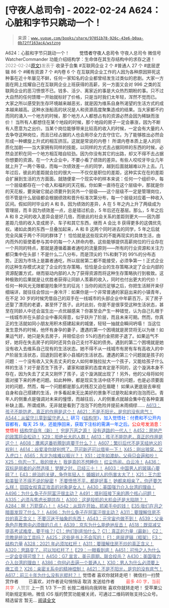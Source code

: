 # [守夜人总司令] - 2022-02-24 A624：心脏和字节只跳动一个！

> 来源：[`www.yuque.com/books/share/97051b78-926c-43e6-b0aa-0b72ff163ac4/wstzng`](https://www.yuque.com/books/share/97051b78-926c-43e6-b0aa-0b72ff163ac4/wstzng)

<ne-p id="520f42f3293818f927861ebbd5b15da4_p_0" data-lake-id="520f42f3293818f927861ebbd5b15da4_p_0"><ne-text id="u5b2321ce" style="color: rgb(51, 51, 51);">A624：心脏和字节只跳动一个！</ne-text></ne-p> <ne-p id="7d8701511c595caae20bd2813b408feb" data-lake-id="7d8701511c595caae20bd2813b408feb"><ne-text id="uf6087d41" ne-fontsize="12" style="color: rgb(255, 255, 255);">原创</ne-text><ne-text id="u8583f292" ne-fontsize="14">觉悟者</ne-text><ne-text id="u8d854acf" ne-fontsize="14">守夜人总司令</ne-text></ne-p> <ne-p id="b12304aeb3bf0cde9747070806ac965f" data-lake-id="b12304aeb3bf0cde9747070806ac965f"><ne-text id="u0d97717c" ne-fontsize="14" ne-bold="true" style="color: rgb(51, 51, 51);">守夜人总司令</ne-text></ne-p> <ne-p id="b1c81b8b8378c2eabd899b77872c02c7" data-lake-id="b1c81b8b8378c2eabd899b77872c02c7"><ne-text id="ub4cbe08f" ne-fontsize="14" style="color: rgb(51, 51, 51);">微信号</ne-text><ne-text id="u04f4bf32" ne-fontsize="14" style="color: rgb(51, 51, 51);">WatcherCommander</ne-text></ne-p> <ne-p id="011e86d3ea367b9d955413626656fd3d" data-lake-id="011e86d3ea367b9d955413626656fd3d"><ne-text id="u88f2101a" ne-fontsize="14" style="color: rgb(51, 51, 51);">功能介绍</ne-text><ne-text id="u07cafeec" ne-fontsize="14" style="color: rgb(51, 51, 51);">结构学：生命体在其生存结构中的求存之道！</ne-text></ne-p> <ne-p id="cae84e24e7868f0be78762943cdf2075" data-lake-id="cae84e24e7868f0be78762943cdf2075"><ne-text id="u63a7bd61" style="color: rgb(140, 140, 140);">2022-02-24</ne-text>[<ne-text id="u7ea9f713" ne-fontsize="14">原文</ne-text>](https://mp.weixin.qq.com/s?__biz=MzAxNDk1NjI2Mw==&mid=2247487964&idx=1&sn=11adb8eb8d05b27c249909701e8e4c5b&chksm=9b8a3254acfdbb42c21e0fe54dff23c6aa198d5b559be6f6c8a9e10329de4108434e03c2893b#rd))<ne-text id="udbc7d761" ne-fontsize="14" style="color: rgb(140, 140, 140);">发表于</ne-text></ne-p> <ne-p id="bbd77b3492ca9dcad29b29c7474ff6d6" data-lake-id="bbd77b3492ca9dcad29b29c7474ff6d6"><ne-text id="ua3b5d25d" style="color: rgb(51, 51, 51);">收录于合集</ne-text></ne-p> <ne-p id="9f8a1e663f388811b05784cd8367f823" data-lake-id="9f8a1e663f388811b05784cd8367f823"><ne-text id="u3f0f7550" style="color: rgb(51, 51, 51);">#互联网企业 2 个</ne-text></ne-p> <ne-p id="2f8f31a6eece766d6ae4673f824c30c3" data-lake-id="2f8f31a6eece766d6ae4673f824c30c3"><ne-text id="u10ac52b4" style="color: rgb(51, 51, 51);">#普通人 27 个</ne-text></ne-p> <ne-p id="85b99b1ee047064a5d840b891c38b601" data-lake-id="85b99b1ee047064a5d840b891c38b601"><ne-text id="ucfefa549" style="color: rgb(51, 51, 51);">#底层逻辑 86 个</ne-text></ne-p> <ne-p id="1430a686513c2d3f7cf7a9666d8d98de" data-lake-id="1430a686513c2d3f7cf7a9666d8d98de"><ne-text id="ub5822bc3" style="color: rgb(51, 51, 51);">#稀有资源 7 个</ne-text></ne-p> <ne-p id="5867a7caf9a2d4d69793dede630aa9c3" data-lake-id="5867a7caf9a2d4d69793dede630aa9c3"><ne-text id="u3c21f6e3" style="color: rgb(51, 51, 51);">#内卷 6 个</ne-text></ne-p> <ne-p id="4dd9cd2e8a4a9d9ec47653c4b7a632b0" data-lake-id="4dd9cd2e8a4a9d9ec47653c4b7a632b0"><ne-text id="u0dfc2cde" style="color: rgb(51, 51, 51);">在互联网企业工作的人因为各种原因猝死这种事在近十年屡见不鲜，任何一家知名的企业都曾经发生过类似的悲剧。大家一方面在网上炫耀自己在互联网企业上班获得的高薪，另一方面又会对 996 之类的互联网企业的恶习愤恨不已。钱多、活少、离家近的事是大众热烈期盼的事。只不过大自然的任何馈赠一开始就标好了价格，只是当时我们太年轻，浑然不觉而已。</ne-text></ne-p> <ne-p id="29c11a774e190a01065a629a2dea5ba5" data-lake-id="29c11a774e190a01065a629a2dea5ba5"><ne-text id="ua60ab741" style="color: rgb(51, 51, 51);">大家之所以感受到生存环境越来越恶劣，就是因为维系自身所渴望的生活方式的成本越来越高。这种水涨船高的状况是人和资源高度聚集造成的结果。当大家都不约而同的涌入一个地方的时候，那个地方人人都想占有的资源必然会因为稀缺而涨价！</ne-text></ne-p> <ne-p id="50ef10dba2c6bf19b1412815d2b0b2c7" data-lake-id="50ef10dba2c6bf19b1412815d2b0b2c7"><ne-text id="u469597b3" style="color: rgb(51, 51, 51);">当所有人都想住在某个地段的时候，那个地段的房子一定会暴涨，因为不断有人愿意为之出价。当某个岗位能够带来比较高的收入的时候，一定会有大量的人去争夺这种岗位，而且已经占据的人也会用尽全力去守住它。为了能够胜出必然会形成一种螺旋上升式的相互挤压。这就是常说的内卷！</ne-text></ne-p> <ne-p id="a3b5b2f16e9cefdb5ce080a933b799a1" data-lake-id="a3b5b2f16e9cefdb5ce080a933b799a1"><ne-text id="u44ed2af4" style="color: rgb(51, 51, 51);">所谓内卷本质上是人的同质化加剧——当大家拥有同样的技能，以同样的方式去占据同样的东西的时候，必然会淤积在同一个地方相互暗自较劲。因为你没有其它的出路，却又不得不去占据你想要的资源。在一个大企业中，不要小看了绩效的差异。有些人咬咬牙毕业几年就上升了一两个等级，而每一次绩效差一点的同学，越到后面就越难以升上去。几年过后，彼此的差距就会拉的很大——不仅仅是职位的差距，这种实实在在的差距会扩展到生活的方方面面。就随便拿一个现实中的样本来说：任何一个组织中，每一个层级都存在一个收入和福利的天花板。你如果一直待在这个层级中，那就是你的天花板，要突破它就必须要升到另外一个层级——这个层级不一定是管理岗位，但不管是什么层级都会根据绩效和晋升标准次第分布，每一个层级对应着一种收入区间。假如同时毕业的 A 和 B，因为绩效的差异，A 在 5 年之内上升了两级成为管理层，而 B 因为绩效差一点，总是错过机会，5 年后还在基层。那么，5 年之后 A 和 B 之间的收入差异会是好几倍，而彼此的社会关系的差距则更大——因为那差距几倍的收入变成房子、车子和其它东西，继而 A 会比 B 获得更多的这偶优先权。诸如此类的东西一旦叠加起来，A 和 B 这两个同时进去的同学，5 年之后就完全风属于两个不同的群体了！</ne-text></ne-p> <ne-p id="3ea11a9afcd063c62e07b2f8891ffad6" data-lake-id="3ea11a9afcd063c62e07b2f8891ffad6"><ne-text id="uf0d0ca8d" style="color: rgb(51, 51, 51);">恰恰就是这些现实的不能再现实的具体生活，由内而外的驱使着参与其中的每一个人拼命内卷。这些能够提供高薪岗位的行业存在一个共同的特点，那就是遵循着赢者通吃的流量原则——所有的行业资源和关注力都只集中在头部！不是什么二八分布，而是顶尖的 1%和剩下的 99%的分布态势。正因为市场上是赢者通吃，所以屈居第二都不能接受，必须争第一！正式企业的这种生存模式决定了企业的生存策略，恰恰是企业的生存策略决定了企业内部的资源配置方式，继而驱动内部的人为了获得资源而将这种生存策略执行到极致。这种极致的后果就是让优胜者获得让同龄人羡慕的收入，同时也付出更大的代价！</ne-text></ne-p> <ne-p id="a9c8bc94f771f17e12a69b1c42acf769" data-lake-id="a9c8bc94f771f17e12a69b1c42acf769"><ne-text id="u4b313166" style="color: rgb(51, 51, 51);">任何一种风光无限都是险象环生的征兆！当你的阅历足够之后，你把生活掰开来仔细端详，就往往会惊出一身冷汗：如果你是一个非常普通的家庭出来的小镇青年，在不足 30 岁的时候凭借自己的双手在一线城市的头部企业中年薪百万，买了房子还娶了漂亮的老婆，甚至怀了孩子。此时此刻，你是不是很享受这种生活状态，甚至在同龄人中还会滋生出一点优越感来？你甚至会产生一种错觉，认为自己扎根于一线城市并在头部企业中春风得意，似乎跃升了阶层，而且未来可期。然而，你真正的生活就如同小朋友用积木搭建起来的城堡，轻轻一抽就会瞬间坍塌！</ne-text></ne-p> <ne-p id="cf9c50fa352f96e1192081cb2cbdbaf8" data-lake-id="cf9c50fa352f96e1192081cb2cbdbaf8"><ne-text id="u1d73a73a" style="color: rgb(51, 51, 51);">当这位发生意外的时候，他怀有身孕的妻子，遭遇的第一个困境就是房贷将无以为继！如果运气好，她只是失去房子，并赔偿总价 5%的违约金把房子退了。如果运气不好，她将在失去房子的同时还背负自己支付不起的债务。遇到的第二个困境就是她没有收入去维系自己现有的生活状态。她不得不从一线城市有房有车有高收入的中产阶层生活状态，回退到回老家小县城的生活状态。遭遇的第三个问题就是孩子的问题：一个没有收入又失去丈夫的女人如何单独拉扯大一个孩子，又能给孩子什么样的生活？对于是否生下孩子，婆家和娘家的态度肯定是不同的，这个漩涡本身不存在，因为失去了丈夫又刚怀了孩子，这个漩涡就出现了！另外，他的父母将如何面对接下来的养老问题。如此种种，都是现实生活中绕不开的问题，也是必须要面对的问题，然而，每一个问题都是那么的残忍又迫在眉睫！</ne-text></ne-p> <ne-p id="1e78951178cbd910f07c84f0de9500d6" data-lake-id="1e78951178cbd910f07c84f0de9500d6"><ne-text id="ua62018d0" style="color: rgb(51, 51, 51);">如果从更底层去审视自身和自己搭建的生活，许多看起来无比美好的景象不过是吹起来的泡泡而已。青年人的侧重点是强调对未来的憧憬，而越往后，人的侧重点就越会集中在各种查漏补缺上面。所谓成熟，无非就是看到了泡泡下的危险并提前未雨绸缪……</ne-text></ne-p> <ne-p id="c661279f47867616f39a2ee6bfbb8aeb" data-lake-id="c661279f47867616f39a2ee6bfbb8aeb">[<ne-text id="ud07e7371" style="color: rgb(87, 107, 149);">A613：孩子不能防老，真正的作用是这个！</ne-text>](http://mp.weixin.qq.com/s?__biz=MzIzMDYwOTM0Mg==&mid=2247487023&idx=1&sn=3370d17aaf4a8f046e2ebaa995200c87&chksm=e8b196fedfc61fe84dbfe4353d88b51f3077fc0ff82a1446e52742bce73e561b0e8ff1d113a3&scene=21#wechat_redirect)</ne-p> <ne-p id="f528108aeadf9747878ac6d6742d8b08" data-lake-id="f528108aeadf9747878ac6d6742d8b08">[<ne-text id="u681629e7" style="color: rgb(87, 107, 149);">A621：不是不阳光，是穷的没有底气！</ne-text>](http://mp.weixin.qq.com/s?__biz=MzAxNDk1NjI2Mw==&mid=2247487958&idx=1&sn=aca6951ec25549ea866ffd6a752b7bc6&chksm=9b8a325eacfdbb487d7f18b0da9c80ffb009009772adbc9eb6ccdb3fc7ac09a18d9d88e8d008&scene=21#wechat_redirect)</ne-p> <ne-p id="10bf6d4ace184220b13d6cc395f83f2b" data-lake-id="10bf6d4ace184220b13d6cc395f83f2b">[<ne-text id="u268cef89" style="color: rgb(87, 107, 149);">A544：从留守儿童到留守老人！</ne-text>](http://mp.weixin.qq.com/s?__biz=MzIzMDYwOTM0Mg==&mid=2247486800&idx=1&sn=1b9d987acf45d205c1cc74665826639d&chksm=e8b19581dfc61c971ad9b20f6739894437f102188548f94d27a9e67e8334043446893fdd1b36&scene=21#wechat_redirect)</ne-p> <ne-p id="219b785f7c406f006fc72ad9bddde420" data-lake-id="219b785f7c406f006fc72ad9bddde420"><ne-text id="ud30f0e8e" ne-bold="true" style="color: rgb(0, 82, 255);">研习《</ne-text>[<ne-text id="ua7ed1df6" ne-bold="true" style="color: rgb(87, 107, 149);">结构学</ne-text>](https://mp.weixin.qq.com/mp/appmsgalbum?action=getalbum&album_id=1318317199878225920&__biz=MzAxNDk1NjI2Mw==#wechat_redirect)<ne-text id="u827481c5" ne-bold="true" style="color: rgb(0, 82, 255);">》，加入觉悟社：付费和不公开内容都有，每天 25 块，还能挣回来，获取下注标的需满一年之后。</ne-text><ne-text id="u7636bdd8" ne-bold="true" style="color: rgb(255, 0, 0);">公众号发消息：觉悟社</ne-text></ne-p>  <ne-p id="3a879ab3895f701f73b03e6ddcef077d" data-lake-id="3a879ab3895f701f73b03e6ddcef077d"><ne-card data-card-name="image" data-card-type="inline" id="mCW5B" data-event-boundary="card" style="color: rgb(51, 51, 51);"><ne-p id="8d11040ebbc5ca431f244837f71c2ed5" data-lake-id="8d11040ebbc5ca431f244837f71c2ed5">[<ne-text id="u423adfc8" ne-bold="true" style="color: rgb(87, 107, 149);">结构学自序（新）！</ne-text>](http://mp.weixin.qq.com/s?__biz=MzIzMDYwOTM0Mg==&mid=2247485283&idx=1&sn=aa2b8554b8e5040f8f959636feaa06a3&chksm=e8b19fb2dfc616a430aa381b8da0815311244e694a69809cd92d0602ac34cfe5f1f419b3745e&scene=21#wechat_redirect)</ne-p> <ne-p id="d6c4e6dcb9e92faf374b3e75e254de9a" data-lake-id="d6c4e6dcb9e92faf374b3e75e254de9a">[<ne-text id="u6dd619c9" style="color: rgb(87, 107, 149);">穷是万恶之源！</ne-text>](http://mp.weixin.qq.com/s?__biz=MzAxNDk1NjI2Mw==&mid=2247483823&idx=1&sn=e54ebe9891b302dc0bf1815c76ccf8b7&chksm=9b8a2227acfdab31a05e273addd9159d4b8263d58d3c58bf214841c8189157519719c3427306&scene=21#wechat_redirect)</ne-p> <ne-p id="0dee5350026fa5ec369d39472dfd4a28" data-lake-id="0dee5350026fa5ec369d39472dfd4a28">[<ne-text id="ue003dc46" style="color: rgb(87, 107, 149);">没有退路的一代人！</ne-text>](http://mp.weixin.qq.com/s?__biz=MzAxNDk1NjI2Mw==&mid=2247486533&idx=1&sn=a0d5cce0656aad467148e0642eb85a00&chksm=9b8a2fcdacfda6db79857186e953a089baf1fb678b2b071cf101c5a26e7fb9768474c94243ca&scene=21#wechat_redirect)</ne-p> <ne-p id="8b29329a1e25eb0efa569af54b027007" data-lake-id="8b29329a1e25eb0efa569af54b027007">[<ne-text id="uf348437d" ne-bold="true" style="color: rgb(87, 107, 149);">A452：房地产的政策将会松动！</ne-text>](http://mp.weixin.qq.com/s?__biz=MzIzMDYwOTM0Mg==&mid=2247485878&idx=1&sn=4734a99c9336a27d5f802e5ba2495648&chksm=e8b19167dfc618718c2197c8c2b5ad15d0750193a5007806c490b9daf505f1b36f08c5f4d574&scene=21#wechat_redirect)</ne-p> <ne-p id="4d1ffda88db729dbb35d39eb4a36a751" data-lake-id="4d1ffda88db729dbb35d39eb4a36a751">[<ne-text id="ub9165aa8" style="color: rgb(87, 107, 149);">X29：拒绝长大的人群！</ne-text>](http://mp.weixin.qq.com/s?__biz=MzAxNDk1NjI2Mw==&mid=2247487734&idx=1&sn=406322eea52d5ed24ebaf979fdf714c1&chksm=9b8a337eacfdba688c7e6a511a417ec4d9a03b13d1bdb5c91e6ef37e9a7b747460354e0b0e8e&scene=21#wechat_redirect)</ne-p> <ne-p id="400b338a3e9450573490016533022e98" data-lake-id="400b338a3e9450573490016533022e98">[<ne-text id="u34c44aa6" ne-bold="true" style="color: rgb(87, 107, 149);">A613：孩子不能防老，真正的作用是这个！</ne-text>](http://mp.weixin.qq.com/s?__biz=MzIzMDYwOTM0Mg==&mid=2247487023&idx=1&sn=3370d17aaf4a8f046e2ebaa995200c87&chksm=e8b196fedfc61fe84dbfe4353d88b51f3077fc0ff82a1446e52742bce73e561b0e8ff1d113a3&scene=21#wechat_redirect)</ne-p> <ne-p id="0ec12434096b4e569db62e34bb4f2ae0" data-lake-id="0ec12434096b4e569db62e34bb4f2ae0">[<ne-text id="ue47f73af" ne-bold="true" style="color: rgb(87, 107, 149);">A608：鹰酱这番折腾到底要干什么？</ne-text><ne-text id="u0a7ba573" style="color: rgb(87, 107, 149);">！</ne-text>](http://mp.weixin.qq.com/s?__biz=MzAxNDk1NjI2Mw==&mid=2247487921&idx=1&sn=926fce56b2c5e3254a86e76db23f3889&chksm=9b8a3239acfdbb2ff9b21b311f3433485f77c1122f920b2a3e3e2df4c7f2cefbbb3caa144e74&scene=21#wechat_redirect)</ne-p> <ne-p id="67be0f01d851cb28a5a7a9d26ed7d77f" data-lake-id="67be0f01d851cb28a5a7a9d26ed7d77f">[<ne-text id="u480701be" style="color: rgb(87, 107, 149);">A607：繁衍后代不是天经地义的权利！</ne-text>](http://mp.weixin.qq.com/s?__biz=MzIzMDYwOTM0Mg==&mid=2247487003&idx=1&sn=85f8cc887d1ddf3f8279e86601418af6&chksm=e8b196cadfc61fdcf0cb3259334876784c86d7737bb6c6a5f02364f819e8ec6bb7e55a10cbae&scene=21#wechat_redirect)</ne-p> <ne-p id="e610888160eb1b1ecc805eb497a81272" data-lake-id="e610888160eb1b1ecc805eb497a81272">[<ne-text id="ub2ac5cc9" style="color: rgb(87, 107, 149);">A614：谷爱凌你就别想了，范可新还可以借鉴一下！</ne-text>](http://mp.weixin.qq.com/s?__biz=MzAxNDk1NjI2Mw==&mid=2247487928&idx=1&sn=ab81d04bdcd1c9610e6d657cb1091b03&chksm=9b8a3230acfdbb261be6afbbd96e981ce3833b5b4819c9ef90b68a2c0d10af35e0f64ca300c6&scene=21#wechat_redirect)</ne-p> <ne-p id="938c4a57ff920bf5c3931dea218a75ce" data-lake-id="938c4a57ff920bf5c3931dea218a75ce">[<ne-text id="u9a612ff3" style="color: rgb(87, 107, 149);">X45：刚出狼窝，又入虎口！</ne-text>](http://mp.weixin.qq.com/s?__biz=MzIzMDYwOTM0Mg==&mid=2247486954&idx=1&sn=64057c0c18082933600be972c2031139&chksm=e8b1953bdfc61c2df1b3c17fe8416e975e6f3a2bece068540adc6de643aa8e670b0393ba5c1d&scene=21#wechat_redirect)</ne-p> <ne-p id="121838e36aee13e04e8927522ed54e2d" data-lake-id="121838e36aee13e04e8927522ed54e2d">[<ne-text id="ue442783a" style="color: rgb(87, 107, 149);">A565：东北为啥难以振兴？！</ne-text>](http://mp.weixin.qq.com/s?__biz=MzAxNDk1NjI2Mw==&mid=2247487834&idx=1&sn=15ef2b4f3f81c4a67f5bc0256f5cb776&chksm=9b8a32d2acfdbbc4cd9c76535f994c4bb53ad6b3e74f367231b7e7465a88541ec7bb77237c42&scene=21#wechat_redirect)</ne-p> <ne-p id="f5c1e9d3e6d57d8d71c9fde87182f223" data-lake-id="f5c1e9d3e6d57d8d71c9fde87182f223">[<ne-text id="u31d2b0c8" style="color: rgb(87, 107, 149);">X51：过年如渡劫，父母只会逼和吵！</ne-text>](http://mp.weixin.qq.com/s?__biz=MzAxNDk1NjI2Mw==&mid=2247487893&idx=1&sn=0c5e786640f99ccdbc73474501916227&chksm=9b8a321dacfdbb0b4570916848f3c25f7353d8e65af990cdfcf68624602bdca3f51b87d30c1d&scene=21#wechat_redirect)</ne-p> <ne-p id="08218f2b52908c40774be86b227b1900" data-lake-id="08218f2b52908c40774be86b227b1900">[<ne-text id="uc7155448" ne-bold="true" style="color: rgb(87, 107, 149);">X25：你忍一下，我的很大！</ne-text>](http://mp.weixin.qq.com/s?__biz=MzAxNDk1NjI2Mw==&mid=2247487691&idx=1&sn=25bf18fb0375ec81c4b02f06b4829131&chksm=9b8a3343acfdba55113abce1ada59a203e08f7fee28d62767bfede2ce6e1bf3ace451af06adf&scene=21#wechat_redirect)</ne-p> <ne-p id="4d39e94c6c7ce53fdb31d8d7f66bbfcd" data-lake-id="4d39e94c6c7ce53fdb31d8d7f66bbfcd">[<ne-text id="u4ab809f8" style="color: rgb(87, 107, 149);">我是真的不想睡你！</ne-text>](http://mp.weixin.qq.com/s?__biz=MzAxNDk1NjI2Mw==&mid=2247487023&idx=1&sn=66d63e9f199deee86afff0f76a959c91&chksm=9b8a2da7acfda4b17ebf27c87c446049d0b8c557303b850a69ac971d8cdfcc91e41c0e6d3fcb&scene=21#wechat_redirect)</ne-p> <ne-p id="ea40ac59b85175adbf60b1c5a4f4dba1" data-lake-id="ea40ac59b85175adbf60b1c5a4f4dba1">[<ne-text id="u80709705" ne-bold="true" style="color: rgb(87, 107, 149);">红尘热闹，白云冷！</ne-text>](http://mp.weixin.qq.com/s?__biz=MzAxNDk1NjI2Mw==&mid=2247486913&idx=1&sn=6b387c24eb6d5e30ed150e13eded77a1&chksm=9b8a2e49acfda75fdfcfe0a7770792cdd85568a9ecb1bd9b67508b29df853aaba08bf27356d5&scene=21#wechat_redirect)</ne-p> <ne-p id="455fac0add41559fb724d977d1df4254" data-lake-id="455fac0add41559fb724d977d1df4254">[<ne-text id="u61d94b63" ne-bold="true" style="color: rgb(87, 107, 149);">A436：双标是弱者的必然选择！</ne-text>](http://mp.weixin.qq.com/s?__biz=MzIzMDYwOTM0Mg==&mid=2247485909&idx=1&sn=c64a96a6f11c7ff756ce005441035200&chksm=e8b19104dfc61812546950789d22fe83ba04b34c72337fb6dc6041ec4dfa6c2c9ec3005f80c5&scene=21#wechat_redirect)</ne-p> <ne-p id="8974dc78e103d47fa95b9645a613578f" data-lake-id="8974dc78e103d47fa95b9645a613578f">[<ne-text id="u5ab1efdd" ne-bold="true" style="color: rgb(87, 107, 149);">梦醒之时，已经三十！</ne-text>](http://mp.weixin.qq.com/s?__biz=MzIzMDYwOTM0Mg==&mid=2247484378&idx=1&sn=e3a058584a13d7a5267315113964280d&chksm=e8b19b0bdfc6121df4af4b77d2d826fd0f4132ccfdee48132ce8cf86eb1ba45b898be83d1dc7&scene=21#wechat_redirect)[<ne-text id="uf2f51aa3" style="color: rgb(87, 107, 149);">！</ne-text>](http://mp.weixin.qq.com/s?__biz=MzAxNDk1NjI2Mw==&mid=2247486952&idx=1&sn=698aec6916d2eca5e758c25c4c634346&chksm=9b8a2e60acfda776b80a4f2f0d5c2fe4921fc821cdf029fa9d2fdc52fd708fc5a0b980d5d3d0&scene=21#wechat_redirect)</ne-p> <ne-p id="641ec2c39fca5c2ff8342690a0d58740" data-lake-id="641ec2c39fca5c2ff8342690a0d58740">[<ne-text id="uad075b6a" style="color: rgb(87, 107, 149);">A603：中国男人的玻璃心要碎了！</ne-text>](http://mp.weixin.qq.com/s?__biz=MzIzMDYwOTM0Mg==&mid=2247486952&idx=1&sn=133e1c02134415ac15a0f76599bf969c&chksm=e8b19539dfc61c2f0addaa34fd5564165dffd65bfe9f4c62446cff56e4375bd69d303ba66a73&scene=21#wechat_redirect)</ne-p> <ne-p id="216d03525762c6bda0503e49abbf017b" data-lake-id="216d03525762c6bda0503e49abbf017b">[<ne-text id="u5bae9488" ne-bold="true" style="color: rgb(87, 107, 149);">E43：统治的关键，争夺年轻人！</ne-text>](http://mp.weixin.qq.com/s?__biz=MzAxNDk1NjI2Mw==&mid=2247487815&idx=1&sn=84f963d6fb37f4f4ae70bb92b60488ae&chksm=9b8a32cfacfdbbd9aeb7089e2d38899684a97159afe1b1f220e3ca472cc321442bf52e5606dd&scene=21#wechat_redirect)</ne-p> <ne-p id="1c3850b1c3c6ac1242eb12b46075c28d" data-lake-id="1c3850b1c3c6ac1242eb12b46075c28d">[<ne-text id="u8bf07e7b" style="color: rgb(87, 107, 149);">婚姻对人的伤害太大了！</ne-text>](http://mp.weixin.qq.com/s?__biz=MzAxNDk1NjI2Mw==&mid=2247487796&idx=1&sn=d28ec342a60e8f8e74c96b548770eb7d&chksm=9b8a32bcacfdbbaaa3c33780116e1353dadb8f5bcdc93ce019a77554980c845e8319c4f432b4&scene=21#wechat_redirect)</ne-p> <ne-p id="3a9c9996600dcd5c4dd8d5bfa7db1a32" data-lake-id="3a9c9996600dcd5c4dd8d5bfa7db1a32">[<ne-text id="u1998fc4c" style="color: rgb(87, 107, 149);">X21：王力宏和美智子不得不说的秘密</ne-text>](http://mp.weixin.qq.com/s?__biz=MzAxNDk1NjI2Mw==&mid=2247487666&idx=1&sn=433b7a0997c277c09f3605796de5551e&chksm=9b8a333aacfdba2c584b5a5d0dacbd731be4e8789e0f949f8b2ea15507f108b465eb9e3ceafb&scene=21#wechat_redirect)<ne-text id="ub0be6114" style="color: rgb(51, 51, 51);">！</ne-text></ne-p> <ne-p id="ab2036c34397d4e7f76659494c19aeed" data-lake-id="ab2036c34397d4e7f76659494c19aeed">[<ne-text id="uf2238283" ne-bold="true" style="color: rgb(87, 107, 149);">不要愤愤不平，都是好事！</ne-text>](http://mp.weixin.qq.com/s?__biz=MzAxNDk1NjI2Mw==&mid=2247487130&idx=1&sn=b21138d85455f5692aaf039038c78342&chksm=9b8a2d12acfda404a2b67fe4d446ee0f2805ad64a8b8004902934600fd731191e140df6ac19a&scene=21#wechat_redirect)</ne-p> <ne-p id="c670978d53e04c7b589564cb8da6219a" data-lake-id="c670978d53e04c7b589564cb8da6219a">[<ne-text id="u5004db9a" ne-bold="true" style="color: rgb(87, 107, 149);">她都来相亲了，你还要怎么样！</ne-text>](http://mp.weixin.qq.com/s?__biz=MzAxNDk1NjI2Mw==&mid=2247486952&idx=1&sn=698aec6916d2eca5e758c25c4c634346&chksm=9b8a2e60acfda776b80a4f2f0d5c2fe4921fc821cdf029fa9d2fdc52fd708fc5a0b980d5d3d0&scene=21#wechat_redirect)</ne-p> <ne-p id="1e68689e7be42909526feddf7852fde7" data-lake-id="1e68689e7be42909526feddf7852fde7">[<ne-text id="u71777fe2" ne-bold="true" style="color: rgb(87, 107, 149);">田园女权真正攻击的对象是女人！</ne-text>](http://mp.weixin.qq.com/s?__biz=MzIzMDYwOTM0Mg==&mid=2247486412&idx=1&sn=5dd3e8b2a759838d739e6d61ebab2eab&chksm=e8b1931ddfc61a0bf6f81cd2a9a9232ea8ce86528a8eea66c6635180e8678b819ebb38b4cb86&scene=21#wechat_redirect)</ne-p> <ne-p id="709be4b0228466d28b4ff477eb2c16d8" data-lake-id="709be4b0228466d28b4ff477eb2c16d8">[<ne-text id="u3d5c9c10" ne-bold="true" style="color: rgb(87, 107, 149);">A430：美国强力介入台湾的理由！</ne-text>](http://mp.weixin.qq.com/s?__biz=MzIzMDYwOTM0Mg==&mid=2247486587&idx=1&sn=e14d4403bb13c441596f09add1b5f27c&chksm=e8b194aadfc61dbcab0c1d70249910161f8c77b0163ac8278dfe5c2f817d2bb2a3ac3e7ddf89&scene=21#wechat_redirect)</ne-p> <ne-p id="3e06c266312b1152632c98605fe79d00" data-lake-id="3e06c266312b1152632c98605fe79d00">[<ne-text id="u19ce9fc1" ne-bold="true" style="color: rgb(87, 107, 149);">A496：为什么兔子在阿富汗很主动？</ne-text>](http://mp.weixin.qq.com/s?__biz=MzIzMDYwOTM0Mg==&mid=2247486278&idx=1&sn=40d09857088bebd3c70bec1c7a500f06&chksm=e8b19397dfc61a810125242c8e395330f934390eb50bd54053ecd3f31ddc91de4e429c0f693a&scene=21#wechat_redirect)</ne-p> <ne-p id="2fea6a43796e9e844a3d6c2a2a610425" data-lake-id="2fea6a43796e9e844a3d6c2a2a610425">[<ne-text id="u7b051e95" ne-bold="true" style="color: rgb(87, 107, 149);">A491：塔利班接下来的两个核心问题！</ne-text>](http://mp.weixin.qq.com/s?__biz=MzAxNDk1NjI2Mw==&mid=2247487097&idx=1&sn=fd7abf4ba489928b7b810d20cbec7dc9&chksm=9b8a2df1acfda4e7ce05f7c03df131e9d266d960945c436b89b871744b21cc352bf3cb668486&scene=21#wechat_redirect)</ne-p> <ne-p id="2c64d99aaf3f112e4bc8930f6e9d9b4e" data-lake-id="2c64d99aaf3f112e4bc8930f6e9d9b4e">[<ne-text id="u39391896" ne-bold="true" style="color: rgb(87, 107, 149);">A335：必须与焦虑长期共存！</ne-text>](http://mp.weixin.qq.com/s?__biz=MzIzMDYwOTM0Mg==&mid=2247485165&idx=1&sn=f3f0957c63fa549b288f00c8b117162e&chksm=e8b19e3cdfc6172a188000afd2b522144a04ba774169824cad2067d93b5365537ff0644f6b9f&scene=21#wechat_redirect)</ne-p> <ne-p id="c95e850f9c818c9995993a21ee4b1286" data-lake-id="c95e850f9c818c9995993a21ee4b1286">[<ne-text id="u03688dc1" ne-bold="true" style="color: rgb(87, 107, 149);">A300：这是投机的大机会还是大陷阱？！</ne-text>](http://mp.weixin.qq.com/s?__biz=MzIzMDYwOTM0Mg==&mid=2247484882&idx=1&sn=b103029f41e3aede94e1a45d035cd9ac&chksm=e8b19d03dfc614153863f37ca3f9204b451e2c02ad5ca8680c120e2458e628e5329c76b2d42c&scene=21#wechat_redirect)</ne-p> <ne-p id="10e6159033b37034e0d94aacf8adc7e7" data-lake-id="10e6159033b37034e0d94aacf8adc7e7">[<ne-text id="u206535d8" ne-bold="true" style="color: rgb(87, 107, 149);">A284：啊！万箭穿心！！</ne-text>](http://mp.weixin.qq.com/s?__biz=MzIzMDYwOTM0Mg==&mid=2247484966&idx=1&sn=a814f2c1b14425d45f9921f7c08bcec5&chksm=e8b19ef7dfc617e131146f6675328e5088faaae0daa64da92af48b28c8cf19aedceb7a43e40b&scene=21#wechat_redirect)</ne-p> <ne-p id="358e83c80178d692dcd8d0fdd41efe2c" data-lake-id="358e83c80178d692dcd8d0fdd41efe2c">[<ne-text id="ufe881448" ne-bold="true" style="color: rgb(87, 107, 149);">A542：从现在开始，抓紧手中的钱！</ne-text>](http://mp.weixin.qq.com/s?__biz=MzIzMDYwOTM0Mg==&mid=2247486640&idx=1&sn=a96afa7d2b698e33240735ea8d7671f7&chksm=e8b19461dfc61d77a4afce11ecc7558b8d7ff5d495a78bcb609e3eed5c70bcbed5f3d6a66023&scene=21#wechat_redirect)</ne-p> <ne-p id="ad43dd8dceebb128b555bc6fe073344c" data-lake-id="ad43dd8dceebb128b555bc6fe073344c">[<ne-text id="u4d19e314" ne-bold="true" style="color: rgb(87, 107, 149);">E35:我们在月之暗面发现了什么？！</ne-text>](http://mp.weixin.qq.com/s?__biz=MzIzMDYwOTM0Mg==&mid=2247486632&idx=1&sn=170aeff87eb36dce354c8b2437f4b27f&chksm=e8b19479dfc61d6f08e6492954a528f20387fe2fa925747cf2b504d2bc69084f24495e972e41&scene=21#wechat_redirect)</ne-p> <ne-p id="8de5103953c576f099fd9f67ca54da69" data-lake-id="8de5103953c576f099fd9f67ca54da69">[<ne-text id="u27c2b800" ne-bold="true" style="color: rgb(87, 107, 149);">A496：为什么兔子在阿富汗很主动？</ne-text>](http://mp.weixin.qq.com/s?__biz=MzIzMDYwOTM0Mg==&mid=2247486278&idx=1&sn=40d09857088bebd3c70bec1c7a500f06&chksm=e8b19397dfc61a810125242c8e395330f934390eb50bd54053ecd3f31ddc91de4e429c0f693a&scene=21#wechat_redirect)</ne-p> <ne-p id="aafe4794f28ba623a8b1aae9f3b3a05f" data-lake-id="aafe4794f28ba623a8b1aae9f3b3a05f">[<ne-text id="ud63b9d63" ne-bold="true" style="color: rgb(87, 107, 149);">A311：要理解住房不炒的真正含义！</ne-text>](http://mp.weixin.qq.com/s?__biz=MzIzMDYwOTM0Mg==&mid=2247484959&idx=1&sn=090583ec50bfd9febec1de463c2672f6&chksm=e8b19ecedfc617d8629080f6745c8de013cfe875de26eef6767b2d5c10782650223ed15f807b&scene=21#wechat_redirect)</ne-p> <ne-p id="264dc93fe1ec97d490b213a9b02d304e" data-lake-id="264dc93fe1ec97d490b213a9b02d304e">[<ne-text id="u33c86ae0" style="color: rgb(87, 107, 149);">不要沉迷于抽象的东西！</ne-text>](http://mp.weixin.qq.com/s?__biz=MzAxNDk1NjI2Mw==&mid=2247487527&idx=1&sn=e24c2dd98e5f9883c8dce2a1e7bb80df&chksm=9b8a33afacfdbab921e90b3eafc3618176a35da53c53bb51f2ef2f9a98e87d05949a4b0ad69b&scene=21#wechat_redirect)</ne-p> <ne-p id="8fab881c00c93ffa0853d7ed562fa49b" data-lake-id="8fab881c00c93ffa0853d7ed562fa49b">[<ne-text id="u55076ac0" ne-bold="true" style="color: rgb(87, 107, 149);">A543：元宇宙也做不到！</ne-text>](http://mp.weixin.qq.com/s?__biz=MzAxNDk1NjI2Mw==&mid=2247487476&idx=1&sn=2e2f159d365f00117f8fd47d3ca062f9&chksm=9b8a2c7cacfda56a80b9243d42bc5faabe4622c27fb4f3edad16ca5de7242a9c1345056ee461&scene=21#wechat_redirect)</ne-p> <ne-p id="8443d3de7962fead4f6a31bcd0337ccd" data-lake-id="8443d3de7962fead4f6a31bcd0337ccd">[<ne-text id="u6ada0b76" ne-bold="true" style="color: rgb(87, 107, 149);">A539：父亲角色在教育中必须做的几点！</ne-text>](http://mp.weixin.qq.com/s?__biz=MzAxNDk1NjI2Mw==&mid=2247487582&idx=1&sn=f4bac1092e8f45f6a86e662d8a68d556&chksm=9b8a33d6acfdbac0b4e01232406db5e9a315180b66b1bc830f17231f167d515d33408ff727b6&scene=21#wechat_redirect)</ne-p> <ne-p id="11a9dd2188818cc0f2644715b18029b6" data-lake-id="11a9dd2188818cc0f2644715b18029b6">[<ne-text id="u65f897d3" ne-bold="true" style="color: rgb(87, 107, 149);">A539：京东为什么能绝地反击！</ne-text>](http://mp.weixin.qq.com/s?__biz=MzIzMDYwOTM0Mg==&mid=2247486752&idx=1&sn=3a967e3288db5b7d924e36914086e534&chksm=e8b195f1dfc61ce7c971386eb678d7da286167d0f52fdd51989049844b0a550cc58e00552d2e&scene=21#wechat_redirect)</ne-p> <ne-p id="fa4902a54a19b031054bc7d1b41298b5" data-lake-id="fa4902a54a19b031054bc7d1b41298b5">[<ne-text id="ud87a820f" ne-bold="true" style="color: rgb(87, 107, 149);">A518：既双减又提高考试难度，要干啥？!</ne-text>](http://mp.weixin.qq.com/s?__biz=MzIzMDYwOTM0Mg==&mid=2247486528&idx=1&sn=837ef39e3c0b47ac84d5096690555ae7&chksm=e8b19491dfc61d87292daf575c1e7c95b3f0543f313b65c7ad4ab369603833704304ec7451d7&scene=21#wechat_redirect)</ne-p> <ne-p id="7517d99585d33be0db50f9d80353ab3b" data-lake-id="7517d99585d33be0db50f9d80353ab3b">[<ne-text id="u0480751f" style="color: rgb(87, 107, 149);">C1：他们到底怕什么？</ne-text>](http://mp.weixin.qq.com/s?__biz=MzAxNDk1NjI2Mw==&mid=2247483898&idx=1&sn=1b0a50386e9e89d2750dec717236f0aa&chksm=9b8a2272acfdab64235b35ee5e91b8cac6172144207251636e1345fc570aa1601f59eff7f442&scene=21#wechat_redirect)</ne-p> <ne-p id="5bc3bb306964c6e93765bb119f6b9446" data-lake-id="5bc3bb306964c6e93765bb119f6b9446">[<ne-text id="u68f33acb" style="color: rgb(87, 107, 149);">C1：真正的力量（最新）</ne-text>](http://mp.weixin.qq.com/s?__biz=MzAxNDk1NjI2Mw==&mid=2247485209&idx=1&sn=d7b335d2c9632363c72de85ce7834b3e&chksm=9b8a2491acfdad87ae308d74534ec4def57980a2b1db88ffe56ac03e4d76ea55e7eab2343097&scene=21#wechat_redirect)</ne-p> <ne-p id="468bd272fa10772aebf65d7b0f072148" data-lake-id="468bd272fa10772aebf65d7b0f072148">[<ne-text id="u08aec0a5" style="color: rgb(87, 107, 149);">C2：宗教是统治工具吗？</ne-text>](http://mp.weixin.qq.com/s?__biz=MzAxNDk1NjI2Mw==&mid=2247483901&idx=1&sn=f5d9f8c7bd84370c79adae921351e813&chksm=9b8a2275acfdab63fde093d76ff82e01d0e2fd43ea675f77fd17fd51a15873d4d10499f5338d&scene=21#wechat_redirect)</ne-p> <ne-p id="e1a911813f34d2cd5f88cea8f6d0b0b1" data-lake-id="e1a911813f34d2cd5f88cea8f6d0b0b1">[<ne-text id="u6af2a16a" ne-bold="true" style="color: rgb(87, 107, 149);">A425：这些是书上不会写的！</ne-text>](http://mp.weixin.qq.com/s?__biz=MzIzMDYwOTM0Mg==&mid=2247485662&idx=1&sn=1a8617a9ebd44891c112f3b3f6762f8a&chksm=e8b1900fdfc6191942a3ec1399a47af7cd44582c369a4e6211b0bd114d934785bf0c20fc09ab&scene=21#wechat_redirect)</ne-p> <ne-p id="c4662108093456726b4ffc04c1384df9" data-lake-id="c4662108093456726b4ffc04c1384df9">[<ne-text id="u9ec7d359" style="color: rgb(87, 107, 149);">F1：底层逻辑（框架）</ne-text>](http://mp.weixin.qq.com/s?__biz=MzAxNDk1NjI2Mw==&mid=2247485072&idx=1&sn=83d919c9e3bf71d25978a97c8d4c8aa6&chksm=9b8a2518acfdac0ea8a0f84382cc7c0a26d1ac3664d76c6365aee67ac4ebcac1bf280c060249&scene=21#wechat_redirect)</ne-p> <ne-p id="7d4ef380e16a22342811cff92e5cf3f3" data-lake-id="7d4ef380e16a22342811cff92e5cf3f3">[<ne-text id="u7d78d7f2" style="color: rgb(87, 107, 149);">F3：结构力量</ne-text>](http://mp.weixin.qq.com/s?__biz=MzAxNDk1NjI2Mw==&mid=2247484256&idx=1&sn=f10d9c530bfd6ea08b25d4bec657c13a&chksm=9b8a20e8acfda9fee057f2df26790f905c898132cac91d833d14e636edb00c20514d63189a88&scene=21#wechat_redirect)</ne-p> <ne-p id="8f380e297ee399c08aae63660164e0b1" data-lake-id="8f380e297ee399c08aae63660164e0b1">[<ne-text id="uf3653a0a" ne-bold="true" style="color: rgb(87, 107, 149);">A328：2021 年必须加杠杆！</ne-text>](http://mp.weixin.qq.com/s?__biz=MzIzMDYwOTM0Mg==&mid=2247485087&idx=1&sn=24d72f6a71bddb8954a03be5db246538&chksm=e8b19e4edfc617587a8ae645885a89ab8c3c6f67730a026d9c7c9a94ab3051ca480302147fc0&scene=21#wechat_redirect)</ne-p> <ne-p id="dd5eeeaf2f10d0d95ed90d06ccc43751" data-lake-id="dd5eeeaf2f10d0d95ed90d06ccc43751">[<ne-text id="uefc08b8e" ne-bold="true" style="color: rgb(87, 107, 149);">A311：要理解住房不炒的真正含义！</ne-text>](http://mp.weixin.qq.com/s?__biz=MzIzMDYwOTM0Mg==&mid=2247484959&idx=1&sn=090583ec50bfd9febec1de463c2672f6&chksm=e8b19ecedfc617d8629080f6745c8de013cfe875de26eef6767b2d5c10782650223ed15f807b&scene=21#wechat_redirect)</ne-p> <ne-p id="1cd0cb31d4304a92f829beb45a2f12e2" data-lake-id="1cd0cb31d4304a92f829beb45a2f12e2">[<ne-text id="u0197526a" ne-fontsize="13" ne-bold="true" style="color: rgb(87, 107, 149);">A320：思路变了，可以加杠杆了！</ne-text>](http://mp.weixin.qq.com/s?__biz=MzIzMDYwOTM0Mg==&mid=2247485041&idx=1&sn=add2174fa42806f885a456a072ee4fee&chksm=e8b19ea0dfc617b6734e013f780112fdd88f28ad5312ce423fea1d75da4c3757660dab175208&scene=21#wechat_redirect)</ne-p> <ne-p id="eb548ba9b081779b350712017c08967d" data-lake-id="eb548ba9b081779b350712017c08967d">[<ne-text id="u1bdbc6db" ne-bold="true" style="color: rgb(87, 107, 149);">E29：一眼看到底！</ne-text>](http://mp.weixin.qq.com/s?__biz=MzIzMDYwOTM0Mg==&mid=2247485301&idx=1&sn=dc6dd50c5d742ea51ce9e394de25351a&chksm=e8b19fa4dfc616b26734c3619c6fa664474fa478d2764c3370dde41d19f6035edc05f9f191e8&scene=21#wechat_redirect)</ne-p> <ne-p id="59f36074ec5b532afa11d441656becc6" data-lake-id="59f36074ec5b532afa11d441656becc6">[<ne-text id="u6af5c939" ne-bold="true" style="color: rgb(87, 107, 149);">A451：可怜之人为什么一定会变得可恨？！</ne-text>](http://mp.weixin.qq.com/s?__biz=MzIzMDYwOTM0Mg==&mid=2247485857&idx=1&sn=75866aff662c66a186e00a3a47086161&chksm=e8b19170dfc6186673189998e7a84d6dde4c85002650674bfd113b5384ae24088f9a46fd11ae&scene=21#wechat_redirect)</ne-p> <ne-p id="18b67ac3498442338fdb5e7fc52a14bf" data-lake-id="18b67ac3498442338fdb5e7fc52a14bf">[<ne-text id="uf197a5c1" ne-bold="true" style="color: rgb(87, 107, 149);">A450：G7 宣言，美元周期，联合绞杀？</ne-text>](http://mp.weixin.qq.com/s?__biz=MzIzMDYwOTM0Mg==&mid=2247485852&idx=1&sn=7b9112d33031e09eae8e3591a6813a3f&chksm=e8b1914ddfc6185b5b91dfd07067729c91349366d409edca7395f9bb3f2fceb656e9e4be6a6f&scene=21#wechat_redirect)</ne-p> <ne-p id="930610d6276b2caf2a9be2e806bcf5b7" data-lake-id="930610d6276b2caf2a9be2e806bcf5b7">[<ne-text id="u7b1ac81c" ne-bold="true" style="color: rgb(87, 107, 149);">A430：美国强力介入台湾的理由！</ne-text>](http://mp.weixin.qq.com/s?__biz=MzIzMDYwOTM0Mg==&mid=2247486587&idx=1&sn=e14d4403bb13c441596f09add1b5f27c&chksm=e8b194aadfc61dbcab0c1d70249910161f8c77b0163ac8278dfe5c2f817d2bb2a3ac3e7ddf89&scene=21#wechat_redirect)</ne-p> <ne-p id="07a5d28a6ff24053c16a4d7212a62ac6" data-lake-id="07a5d28a6ff24053c16a4d7212a62ac6">[<ne-text id="u1ba5d48e" style="color: rgb(87, 107, 149);">A386：你何必去逼一个普通人！</ne-text>](http://mp.weixin.qq.com/s?__biz=MzAxNDk1NjI2Mw==&mid=2247486567&idx=1&sn=eb1efed18e9e4659d0da10d6088443cd&chksm=9b8a2fefacfda6f99715c659822dc81f9c1aa2147c97f4e58d1f080bb491c4cc91c74b4b7a9e&scene=21#wechat_redirect)</ne-p> <ne-p id="2cea596a25823c93f91de94b5b54bcdb" data-lake-id="2cea596a25823c93f91de94b5b54bcdb">[<ne-text id="ucc304b9b" style="color: rgb(87, 107, 149);">X30：男人为什么必须要上缴工资？</ne-text>](http://mp.weixin.qq.com/s?__biz=MzAxNDk1NjI2Mw==&mid=2247487741&idx=1&sn=8a3ea62108b727f9f499c4f443309b07&chksm=9b8a3375acfdba635f90b03d0fe3584e4ceb01ba683217f87806196c2d112d0f4dfa7532a678&scene=21#wechat_redirect)</ne-p> <ne-p id="fc5d58fc90afdc5c2dd579fc0ea54773" data-lake-id="fc5d58fc90afdc5c2dd579fc0ea54773">[<ne-text id="u7b77d115" style="color: rgb(87, 107, 149);">X26：亲密关系中的精神控制！</ne-text>](http://mp.weixin.qq.com/s?__biz=MzAxNDk1NjI2Mw==&mid=2247487736&idx=1&sn=fb39520992bb22568e3a31c89b9f40f0&chksm=9b8a3370acfdba66c77d1425610a5d7cc26e23090708151880b117e45931eceb82e4ad69a020&scene=21#wechat_redirect)</ne-p> <ne-p id="8a6eae462cb927c2ba48c04f47d653b3" data-lake-id="8a6eae462cb927c2ba48c04f47d653b3">[<ne-text id="u933e57da" style="color: rgb(87, 107, 149);">A621：不是不阳光，是穷的没有底气！</ne-text>](http://mp.weixin.qq.com/s?__biz=MzAxNDk1NjI2Mw==&mid=2247487958&idx=1&sn=aca6951ec25549ea866ffd6a752b7bc6&chksm=9b8a325eacfdbb487d7f18b0da9c80ffb009009772adbc9eb6ccdb3fc7ac09a18d9d88e8d008&scene=21#wechat_redirect)</ne-p> <ne-p id="21d7a7bc9ec5b05cbd7ee2885594ed41" data-lake-id="21d7a7bc9ec5b05cbd7ee2885594ed41">[<ne-text id="uab0a9c73" style="color: rgb(87, 107, 149);">A617：前三十年为什么没有光棍村？！</ne-text>](http://mp.weixin.qq.com/s?__biz=MzAxNDk1NjI2Mw==&mid=2247487942&idx=1&sn=06a8c30e2e7ea88e96a860c80902a60d&chksm=9b8a324eacfdbb58154d502ef01670d75b5150239b004ca8afac57e89061bd750a7ef77f045b&scene=21#wechat_redirect)</ne-p> <ne-p id="95ba1fe2159a3067eeca1fe9c489ae73" data-lake-id="95ba1fe2159a3067eeca1fe9c489ae73"><ne-text id="u17f291ff" style="color: rgb(51, 51, 51);">觉悟者</ne-text></ne-p> <ne-p id="2e459c703fceb1fb1e93b75c4b49f900" data-lake-id="2e459c703fceb1fb1e93b75c4b49f900"><ne-text id="u8c4267b2" style="color: rgb(51, 51, 51);">喜欢你就转走吧！</ne-text></ne-p> <ne-p id="719376358d3af7e81abdb133841633ed" data-lake-id="719376358d3af7e81abdb133841633ed"><ne-text id="u63f41fff" ne-bold="true" style="color: rgb(51, 51, 51);">微信扫一扫赞赏作者</ne-text><ne-text id="u6027300f" ne-bold="true" style="color: rgb(255, 255, 255);">赞赏</ne-text></ne-p> <ne-p id="ecb9adead7aff15efff86a5d6af2d40f" data-lake-id="ecb9adead7aff15efff86a5d6af2d40f"><ne-text id="uf33cbfb7" style="color: rgb(51, 51, 51);">已喜欢，</ne-text><ne-text id="u0f1daa65">对作者说句悄悄话</ne-text></ne-p> <ne-p id="591113378df607509f3c0d80542abaf3" data-lake-id="591113378df607509f3c0d80542abaf3"><ne-text id="u412c4e3f" style="color: rgb(51, 51, 51);">取消</ne-text></ne-p> <ne-p id="7901599fb6dbb511cdaa416f2ba92772" data-lake-id="7901599fb6dbb511cdaa416f2ba92772"><ne-text id="uf196547b" ne-fontsize="14" ne-bold="true" style="color: rgb(51, 51, 51);">发送给作者</ne-text></ne-p> <ne-p id="229ab9aeacd2b840f4b3d1ccbeeaa1bd" data-lake-id="229ab9aeacd2b840f4b3d1ccbeeaa1bd"><ne-text id="u66c74672" ne-bold="true" style="color: rgb(255, 255, 255);">发送</ne-text></ne-p> <ne-p id="2d819fb44491806d8b6bd8d762d865b5" data-lake-id="2d819fb44491806d8b6bd8d762d865b5"><ne-text id="u81561231" ne-fontsize="13" style="color: rgb(250, 81, 81);">最多 40 字，当前共字</ne-text></ne-p> <ne-p id="e55ce16fa83c69044014023cedf1f834" data-lake-id="e55ce16fa83c69044014023cedf1f834"><ne-text id="u7bffb2dd" style="color: rgb(136, 136, 136);"> 人赞赏</ne-text></ne-p> <ne-p id="ff0afc1a36d72c1fda268d1f17ad82a1" data-lake-id="ff0afc1a36d72c1fda268d1f17ad82a1"><ne-text id="ub68dbb1f" style="color: rgb(51, 51, 51);">上一页</ne-text> <ne-text id="u906fa9a8">1</ne-text><ne-text id="ue3472607" style="color: rgb(51, 51, 51);">/3 下一页</ne-text></ne-p> <ne-p id="3970732e1f3da05e74f898553d35a30b" data-lake-id="3970732e1f3da05e74f898553d35a30b"><ne-text id="u927b8275" style="color: rgb(51, 51, 51);">长按二维码向我转账</ne-text></ne-p> <ne-p id="ad5fa955b18acdc15ed3f33335efd742" data-lake-id="ad5fa955b18acdc15ed3f33335efd742"><ne-text id="u36a841de" style="color: rgb(51, 51, 51);">喜欢你就转走吧！</ne-text></ne-p> <ne-p id="c4e406f095973fc3881c510fbb628076" data-lake-id="c4e406f095973fc3881c510fbb628076"><ne-text id="u89ac3725" style="color: rgb(51, 51, 51);">受苹果公司新规定影响，微信 iOS 版的赞赏功能被关闭，可通过二维码转账支持公众号。</ne-text></ne-p> <ne-h3 id="jRWv7" data-lake-id="jRWv7"><ne-heading-ext><ne-heading-anchor></ne-heading-anchor><ne-heading-fold></ne-heading-fold></ne-heading-ext><ne-heading-content><ne-text id="u4fe9d96d" ne-fontsize="16" style="color: rgb(51, 51, 51);">精选留言</ne-text></ne-heading-content></ne-h3> <ne-p id="7b4f36f2c3d0b43722983282c8a92f6f" data-lake-id="7b4f36f2c3d0b43722983282c8a92f6f"><ne-text id="uc5dfaafd" style="color: rgb(51, 51, 51);">暂无...</ne-text></ne-p> <ne-p id="a980481523d954abc44fdf20526b9056" data-lake-id="a980481523d954abc44fdf20526b9056">[<ne-text id="ue1eea3da">阅读全文</ne-text>](https://mp.weixin.qq.com/s/nIdk03JhgbTU-TDXQQQ39A#rd)</ne-p></ne-card></ne-p>